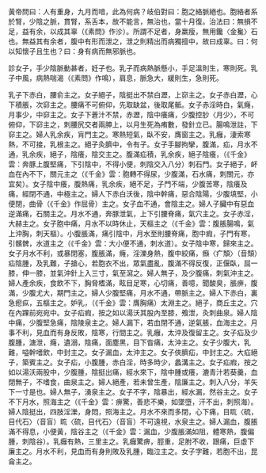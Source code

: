 黃帝問曰：人有重身，九月而喑，此為何病？岐伯對曰：胞之絡脈絕也。胞絡者系於腎，少陰之脈，貫腎，系舌本，故不能言，無治也，當十月復。治法曰：無損不足，益有余，以成其辜（《素問》作沴）。所謂不足者，身羸瘦，無用鑱〈金毚〉石也。無益其有余者，腹中有形而泄之，泄之則精出而病獨擅中，故曰成辜。曰：何以知懷子且生也？曰：身有病而無邪脈也。

診女子，手少陰脈動甚者，妊子也。乳子而病熱脈懸小，手足溫則生，寒則死。乳子中風，病熱喘渴（《素問》作鳴），肩息，脈急大，緩則生，急則死。

乳子下赤白，腰俞主之。女子絕子，陰挺出不禁白瀝，上窌主之。女子赤白瀝，心下積脹，次窌主之。腰痛不可俯仰，先取缺盆，後取尾骶。女子赤淫時白，氣癃，月事少，中窌主之。女子下蒼汁不禁，赤瀝，陰中癢痛，少腹控䏚〈月少〉，不可俯仰，下窌主之，刺腰尻交者兩胂上，以月生死為痏數，發針立已。腸鳴泄註，下窌主之。婦人乳余疾，肓門主之。寒熱短氣，臥不安，膺窗主之。乳癰，淒索寒熱，不可接，乳根主之。絕子灸臍中，令有子。女子手腳拘攣，腹滿，疝，月水不通，乳余疾，絕子，陰癢，陰交主之。腹滿疝積，乳余疾，絕子陰癢，（《千金》雲：奔豚上腹堅痛，下引陰中，不得小便，刺陰交入八分）刺石門。女子絕子，衃血在內不下，關元主之（《千金》雲：胞轉不得尿，少腹滿，石水痛，刺關元，亦宜矣）。女子陰中癢，腹熱痛，乳余疾，絕不足，子門不端，少腹苦寒，陰癢及痛，經閉不通，中極主之。婦人下赤白沃後，陰中幹痛，惡合陰陽，少腹填堅，小便閉，曲骨（《千金》作屈骨）主之。女子血不通，會陰主之。婦人子臟中有惡血逆滿痛，石關主之。月水不通，奔豚泄氣，上下引腰脊痛，氣穴主之。女子赤淫，大赫主之。女子胞中痛，月水不以時休止，天樞主之（《千金》雲：腹脹腸鳴，氣上沖胸，刺天樞）。小腹脹滿，痛引陰中，月水至則腰脊痛，胞中瘕，子門有寒，引髕髀，水道主之（《千金》雲：大小便不通，刺水道）。女子陰中寒，歸來主之。女子月水不利，或暴閉塞，腹脹滿，癃，淫濼身熱，腹中絞痛，㿗〈疒頽〉（音頹）疝陰腫，及乳難，子搶心，若胞衣不出，眾氣盡亂，腹滿不得反復，正偃臥，屈一膝，伸一膝，並氣沖針上入三寸，氣至瀉之。婦人無子，及少腹痛，刺氣沖主之。婦人產余疾，食飲不下，胸脅榰滿，眩目足寒，心切痛，善噫，聞酸臭，脹痹，腹滿，少腹尤大，期門主之。婦人少腹堅痛，月水不通，帶脈主之。婦人下赤白，裏急瘛疭，五樞主之。妒乳，（《千金》雲：膺胸痛）太淵主之。絕子，商丘主之。穴在內踝前宛宛中。女子疝瘕，按之如以湯沃其股內至膝，飧泄，灸刺曲泉。婦人陰中痛，少腹堅急痛，陰陵泉主之。婦人漏下，若血閉不通，逆氣脹，血海主之。月事不利，見血而有身反敗，陰寒，行間主之。乳癰，太沖及復留主之。女子疝及少腹腫，溏泄，癃，遺溺，陰痛，面塵黑，目下眥痛，太沖主之。女子少腹大，乳難，嗌幹嗜飲，中封主之。女子漏血，太沖主之。女子俠臍疝，中封主之。大疝絕子，築賓主之。女子疝，小腹腫，赤白淫，時多時少，蠡溝主之。女子疝瘕，按之如以湯沃兩股中，少腹腫，陰挺出痛，經水來下，陰中腫或癢，漉青汁若葵羹，血閉無子，不嗜食，曲泉主之。婦人絕產，若未曾生產，陰廉主之。刺入八分，羊矢下一寸是也。婦人無子，湧泉主之。女子不字，陰暴出，經水漏，然谷主之。女子不下月水，照海主之（《千金》雲：痹驚，善悲不樂，如墜墮，汗不出，刺照海）。婦人陰挺出，四肢淫濼，身悶，照海主之。月水不來而多閉，心下痛，目䀮〈硫，目代石〉（音盲）䀮〈硫，目代石〉（音盲）不可遠視，水泉主之。婦人漏血，腹脹滿不得息，小便黃，陰谷主之（《千金》雲：漏血，少腹脹滿如阻，體寒熱，腹偏腫，刺陰谷）。乳癰有熱，三里主之。乳癰驚痹，脛重，足胕不收，跟痛，巨虛下廉主之。月水不利，見血而有身則敗及乳腫，臨泣主之。女子字難，若胞不出，昆侖主之。